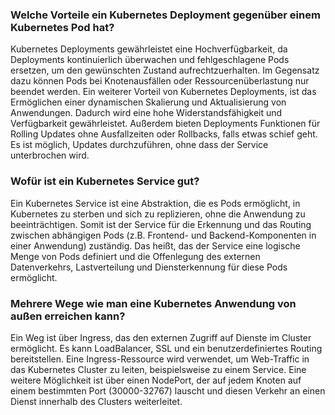 ### Welche Vorteile ein Kubernetes Deployment gegenüber einem Kubernetes Pod hat?

Kubernetes Deployments gewährleistet eine Hochverfügbarkeit, da Deployments kontinuierlich überwachen und fehlgeschlagene Pods ersetzen, um den gewünschten Zustand aufrechtzuerhalten. Im Gegensatz dazu können Pods bei Knotenausfällen oder Ressourcenüberlastung nur beendet werden. Ein weiterer Vorteil von Kubernetes Deployments, ist das Ermöglichen einer dynamischen Skalierung und Aktualisierung von Anwendungen. Dadurch wird eine hohe Widerstandsfähigkeit und Verfügbarkeit gewährleistet. Außerdem bieten Deployments Funktionen für Rolling Updates ohne Ausfallzeiten oder Rollbacks, falls etwas schief geht. Es ist möglich, Updates durchzuführen, ohne dass der Service unterbrochen wird.

### Wofür ist ein Kubernetes Service gut?

Ein Kubernetes Service ist eine Abstraktion, die es Pods ermöglicht, in Kubernetes zu sterben und sich zu replizieren, ohne die Anwendung zu beeinträchtigen. Somit ist der Service für die Erkennung und das Routing zwischen abhängigen Pods (z.B. Frontend- und Backend-Komponenten in einer Anwendung) zuständig. Das heißt, das der Service eine logische Menge von Pods definiert und die Offenlegung des externen Datenverkehrs, Lastverteilung und Diensterkennung für diese Pods ermöglicht. 

### Mehrere Wege wie man eine Kubernetes Anwendung von außen erreichen kann?

Ein Weg ist über Ingress, das den externen Zugriff auf Dienste im Cluster ermöglicht. Es kann LoadBalancer, SSL und ein benutzerdefiniertes Routing bereitstellen. Eine Ingress-Ressource wird verwendet, um Web-Traffic in das Kubernetes Cluster zu leiten, beispielsweise zu einem Service. Eine weitere Möglichkeit ist über einen NodePort, der auf jedem Knoten auf einem bestimmten Port (30000-32767) lauscht und diesen Verkehr an einen Dienst innerhalb des Clusters weiterleitet. 